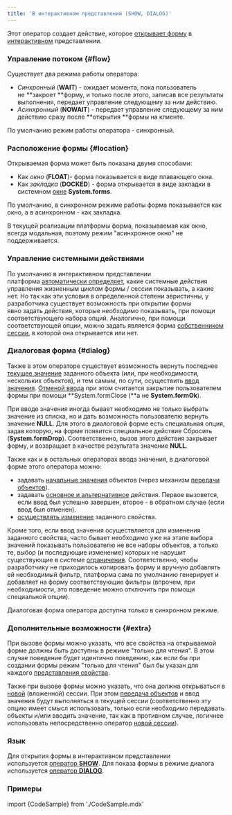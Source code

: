 ```yaml
---
title: 'В интерактивном представлении (SHOW, DIALOG)'
---
```


Этот оператор создает действие, которое [открывает форму](Открытие_формы.md) в [интерактивном](Интерактивное_представление.md) представлении.

### Управление потоком {#flow}

Существует два режима работы оператора:

-   *Синхронный* (**WAIT**) - ожидает момента, пока пользователь не **закроет **форму, и только после этого, записав все результаты выполнения, передает управление следующему за ним действию.
-   *Асинхронный* (**NOWAIT**) - передает управление следующему за ним действию сразу после **открытия **формы на клиенте.

По умолчанию режим работы оператора - синхронный. 

### Расположение формы {#location}

Открываемая форма может быть показана двумя способами:

-   Как *окно* (**FLOAT**)- форма показывается в виде плавающего окна.
-   Как *закладка* (**DOCKED**) - форма открывается в виде закладки в системном [окне](Дизайн_навигатора.md) **System.forms**.

По умолчанию, в синхронном режиме работы форма показывается как окно, а в асинхронном - как закладка.

В текущей реализации платформы форма, показываемая как окно, всегда модальная, поэтому режим "асинхронное окно" не поддерживается.

### Управление системными действиями

По умолчанию в интерактивном представлении платформа [автоматически определяет](Интерактивное_представление.md#sysactions), какие системные действия управления жизненным циклом формы / сессии показывать, а какие нет. Но так как эти условия в определенной степени эвристичны, у разработчика существует возможность при открытии формы явно задать действия, которые необходимо показывать, при помощи соответствующего набора опций. Аналогично, при помощи соответствующей опции, можно задать является форма [собственником сессии](Интерактивное_представление.md#anchor-broken), в которой она открывается или нет.

### Диалоговая форма {#dialog}

Также в этом операторе существует возможность вернуть последнее [текущее значение](Структура_формы.md#currentObject-broken) заданного объекта (или, при необходимости, нескольких объектов), и тем самым, по сути, осуществить [ввод значения](Ввод_значения.md). [Отменой ввода](Ввод_значения.md#result) при этом считается закрытие пользователем формы при помощи **System.formClose (**а не **System.formOk**).

При вводе значения иногда бывает необходимо не только выбрать значение из списка, но и дать возможность пользователю вернуть значение **NULL**. Для этого в диалоговой форме есть специальная опция, задав которую, на форме появится специальное действие Сбросить (**System.formDrop**). Соответственно, вызов этого действия закрывает форму, и возвращает в качестве результата значение **NULL**.

Также как и в остальных операторах ввода значения, в диалоговой форме этого оператора можно:

-   задавать [начальные значения](Ввод_значения.md) объектов (через механизм [передачи объектов](Открытие_формы.md)).
-   задавать [основное и альтернативное](Ввод_значения.md#result) действия. Первое вызовется, если ввод был успешно завершен, второе - в обратном случае (если ввод был отменен).
-   [осуществлять изменение](Ввод_значения.md) заданного свойства.

Кроме того, если ввод значения осуществляется для изменения заданного свойства, часто бывает необходимо уже на этапе выбора значений показывать пользователю не все наборы объектов, а только те, выбор (и последующие изменение) которых не нарушит существующие в системе [ограничения](Ограничения.md). Соответственно, чтобы разработчику не приходилось копировать форму и вручную добавлять ей необходимый фильтр, платформа сама по умолчанию генерирует и добавляет на форму соответствующие фильтры (впрочем, при необходимости, это поведение можно отключить при помощи специальной опции).

Диалоговая форма оператора доступна только в синхронном режиме.

### Дополнительные возможности {#extra}

При вызове формы можно указать, что все свойства на открываемой форме должны быть доступны в режиме "только для чтения". В этом случае поведение будет идентично поведению, как если бы при создании формы режим "только для чтения" был бы указан для каждого [представления свойства](Интерактивное_представление.md#property).

Также при вызове формы можно указать, что она должна открываться в [новой](Создание_сессий_NEWSESSION_NESTEDSESSION.md) (вложенной) сессии. При этом [передача объектов](Открытие_формы.md#params) и ввод значения будут выполняться в текущей сессии (соответственно эту опцию имеет смысл использовать, только если необходимо передавать объекты и/или вводить значение, так как в противном случае, логичнее использовать непосредственно оператор [новой сессии](Создание_сессий_NEWSESSION_NESTEDSESSION.md)).

### Язык

Для открытия формы в интерактивном представлении используется [оператор **SHOW**](Оператор_SHOW.md). Для показа формы в режиме диалога используется [оператор **DIALOG**](Оператор_DIALOG.md).

### Примеры

import {CodeSample} from './CodeSample.mdx'

<CodeSample url="https://ru-documentation.lsfusion.org/sample?file=ActionSample&block=show"/>


<CodeSample url="https://ru-documentation.lsfusion.org/sample?file=ActionSample&block=dialog"/>

  
